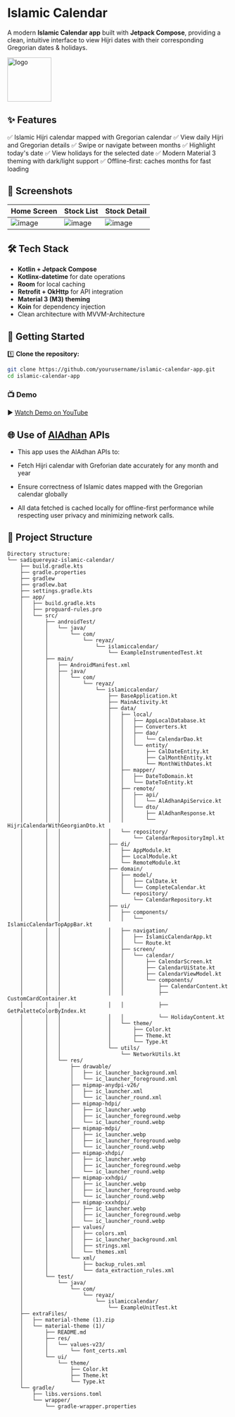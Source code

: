 # Islamic Calendar

A modern **Islamic Calendar app** built with **Jetpack Compose**, providing a clean, intuitive interface to view Hijri dates with their corresponding Gregorian dates & holidays.

<img width="100" height="100" alt="logo" src="https://github.com/user-attachments/assets/44ac7797-31f9-4a49-96f9-5bcf98508f36" />

## ✨ Features

✅ Islamic Hijri calendar mapped with Gregorian calendar
✅ View daily Hijri and Gregorian details
✅ Swipe or navigate between months
✅ Highlight today's date
✅ View holidays for the selected date
✅ Modern Material 3 theming with dark/light support
✅ Offline-first: caches months for fast loading

## 📸 Screenshots

| Home Screen | Stock List | Stock Detail |
|-------------|------------|--------------|
|![image](https://github.com/user-attachments/assets/1cc409ea-b6b3-4746-b486-a860da392289) |![image](https://github.com/user-attachments/assets/4e9cc797-85ec-401c-902d-126de8c266aa) | ![image](https://github.com/user-attachments/assets/f67e7c8b-d0dd-4c71-9978-b66f73421890)


## 🛠️ Tech Stack

* **Kotlin + Jetpack Compose**
* **Kotlinx-datetime** for date operations
* **Room** for local caching
* **Retrofit + OkHttp** for API integration
* **Material 3 (M3) theming**
* **Koin** for dependency injection
* Clean architecture with MVVM-Architecture

## 🚀 Getting Started

1️⃣ **Clone the repository:**

```bash
git clone https://github.com/yourusername/islamic-calendar-app.git
cd islamic-calendar-app
```

### 📺 Demo

▶️ [Watch Demo on YouTube](https://youtube.com/shorts/n86KwBR7rgw)

## 🌐 Use of [AlAdhan](https://aladhan.com/islamic-calendar-api) APIs

- This app uses the AlAdhan APIs to:

- Fetch Hijri calendar with Greforian date accurately for any month and year

- Ensure correctness of Islamic dates mapped with the Gregorian calendar globally

- All data fetched is cached locally for offline-first performance while respecting user privacy and minimizing network calls.

## 📂 Project Structure

```
Directory structure:
└── sadiquereyaz-islamic-calendar/
    ├── build.gradle.kts
    ├── gradle.properties
    ├── gradlew
    ├── gradlew.bat
    ├── settings.gradle.kts
    ├── app/
    │   ├── build.gradle.kts
    │   ├── proguard-rules.pro
    │   └── src/
    │       ├── androidTest/
    │       │   └── java/
    │       │       └── com/
    │       │           └── reyaz/
    │       │               └── islamiccalendar/
    │       │                   └── ExampleInstrumentedTest.kt
    │       ├── main/
    │       │   ├── AndroidManifest.xml
    │       │   ├── java/
    │       │   │   └── com/
    │       │   │       └── reyaz/
    │       │   │           └── islamiccalendar/
    │       │   │               ├── BaseApplication.kt
    │       │   │               ├── MainActivity.kt
    │       │   │               ├── data/
    │       │   │               │   ├── local/
    │       │   │               │   │   ├── AppLocalDatabase.kt
    │       │   │               │   │   ├── Converters.kt
    │       │   │               │   │   ├── dao/
    │       │   │               │   │   │   └── CalendarDao.kt
    │       │   │               │   │   └── entity/
    │       │   │               │   │       ├── CalDateEntity.kt
    │       │   │               │   │       ├── CalMonthEntity.kt
    │       │   │               │   │       └── MonthWithDates.kt
    │       │   │               │   ├── mapper/
    │       │   │               │   │   ├── DateToDomain.kt
    │       │   │               │   │   └── DateToEntity.kt
    │       │   │               │   ├── remote/
    │       │   │               │   │   ├── api/
    │       │   │               │   │   │   └── AlAdhanApiService.kt
    │       │   │               │   │   └── dto/
    │       │   │               │   │       ├── AlAdhanResponse.kt
    │       │   │               │   │       └── HijriCalendarWithGeorgianDto.kt
    │       │   │               │   └── repository/
    │       │   │               │       └── CalendarRepositoryImpl.kt
    │       │   │               ├── di/
    │       │   │               │   ├── AppModule.kt
    │       │   │               │   ├── LocalModule.kt
    │       │   │               │   └── RemoteModule.kt
    │       │   │               ├── domain/
    │       │   │               │   ├── model/
    │       │   │               │   │   ├── CalDate.kt
    │       │   │               │   │   └── CompleteCalendar.kt
    │       │   │               │   └── repository/
    │       │   │               │       └── CalendarRepository.kt
    │       │   │               ├── ui/
    │       │   │               │   ├── components/
    │       │   │               │   │   └── IslamicCalendarTopAppBar.kt
    │       │   │               │   ├── navigation/
    │       │   │               │   │   ├── IslamicCalendarApp.kt
    │       │   │               │   │   └── Route.kt
    │       │   │               │   ├── screen/
    │       │   │               │   │   └── calendar/
    │       │   │               │   │       ├── CalendarScreen.kt
    │       │   │               │   │       ├── CalendarUiState.kt
    │       │   │               │   │       ├── CalendarViewModel.kt
    │       │   │               │   │       └── components/
    │       │   │               │   │           ├── CalendarContent.kt
    │       │   │               │   │           ├── CustomCardContainer.kt
    │       │   │               │   │           ├── GetPaletteColorByIndex.kt
    │       │   │               │   │           └── HolidayContent.kt
    │       │   │               │   └── theme/
    │       │   │               │       ├── Color.kt
    │       │   │               │       ├── Theme.kt
    │       │   │               │       └── Type.kt
    │       │   │               └── utils/
    │       │   │                   └── NetworkUtils.kt
    │       │   └── res/
    │       │       ├── drawable/
    │       │       │   ├── ic_launcher_background.xml
    │       │       │   └── ic_launcher_foreground.xml
    │       │       ├── mipmap-anydpi-v26/
    │       │       │   ├── ic_launcher.xml
    │       │       │   └── ic_launcher_round.xml
    │       │       ├── mipmap-hdpi/
    │       │       │   ├── ic_launcher.webp
    │       │       │   ├── ic_launcher_foreground.webp
    │       │       │   └── ic_launcher_round.webp
    │       │       ├── mipmap-mdpi/
    │       │       │   ├── ic_launcher.webp
    │       │       │   ├── ic_launcher_foreground.webp
    │       │       │   └── ic_launcher_round.webp
    │       │       ├── mipmap-xhdpi/
    │       │       │   ├── ic_launcher.webp
    │       │       │   ├── ic_launcher_foreground.webp
    │       │       │   └── ic_launcher_round.webp
    │       │       ├── mipmap-xxhdpi/
    │       │       │   ├── ic_launcher.webp
    │       │       │   ├── ic_launcher_foreground.webp
    │       │       │   └── ic_launcher_round.webp
    │       │       ├── mipmap-xxxhdpi/
    │       │       │   ├── ic_launcher.webp
    │       │       │   ├── ic_launcher_foreground.webp
    │       │       │   └── ic_launcher_round.webp
    │       │       ├── values/
    │       │       │   ├── colors.xml
    │       │       │   ├── ic_launcher_background.xml
    │       │       │   ├── strings.xml
    │       │       │   └── themes.xml
    │       │       └── xml/
    │       │           ├── backup_rules.xml
    │       │           └── data_extraction_rules.xml
    │       └── test/
    │           └── java/
    │               └── com/
    │                   └── reyaz/
    │                       └── islamiccalendar/
    │                           └── ExampleUnitTest.kt
    ├── extraFiles/
    │   ├── material-theme (1).zip
    │   └── material-theme (1)/
    │       ├── README.md
    │       ├── res/
    │       │   └── values-v23/
    │       │       └── font_certs.xml
    │       └── ui/
    │           └── theme/
    │               ├── Color.kt
    │               ├── Theme.kt
    │               └── Type.kt
    └── gradle/
        ├── libs.versions.toml
        └── wrapper/
            └── gradle-wrapper.properties

```

